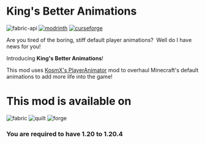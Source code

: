 # King's Better Animations  
![fabric-api](https://cdn.jsdelivr.net/npm/@intergrav/devins-badges@3/assets/cozy/requires/fabric-api_64h.png)
[![modrinth](https://cdn.jsdelivr.net/npm/@intergrav/devins-badges@3/assets/cozy/available/modrinth_64h.png)](https://modrinth.com/mod/betteranimations)
[![curseforge](https://cdn.jsdelivr.net/npm/@intergrav/devins-badges@3/assets/cozy/available/curseforge_64h.png)](https://www.curseforge.com/minecraft/mc-mods/kings-better-animations)

Are you tired of the boring, stiff default player animations?  Well do I have news for you!

Introducing **King's Better Animations**!

This mod uses [KosmX's PlayerAnimator](https://modrinth.com/mod/playeranimator) mod to overhaul Minecraft's default animations to add more life into the game!

# This mod is available on  
![fabric](https://cdn.jsdelivr.net/npm/@intergrav/devins-badges@3/assets/cozy/supported/fabric_64h.png)
![quilt](https://cdn.jsdelivr.net/npm/@intergrav/devins-badges@3/assets/cozy/supported/quilt_64h.png)
![forge](https://cdn.jsdelivr.net/npm/@intergrav/devins-badges@3/assets/cozy/unsupported/forge_64h.png)

### You are required to have 1.20 to 1.20.4
